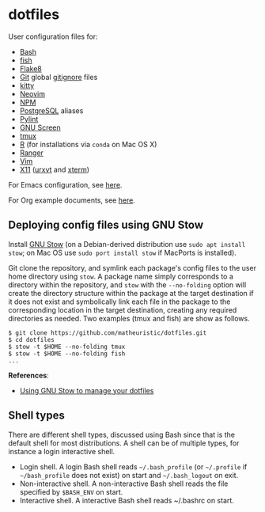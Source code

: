 # dotfiles

User configuration files for:

* [Bash](https://www.gnu.org/software/bash/)
* [fish](https://fishshell.com/)
* [Flake8](https://flake8.pycqa.org/en/latest/)
* [Git](https://git-scm.com/) global [gitignore](https://git-scm.com/docs/gitignore) files
* [kitty](https://sw.kovidgoyal.net/kitty/)
* [Neovim](https://neovim.io/)
* [NPM](https://www.npmjs.com/)
* [PostgreSQL](https://www.postgresql.org/) aliases
* [Pylint](https://www.pylint.org/)
* [GNU Screen](https://www.gnu.org/software/screen/)
* [tmux](https://github.com/tmux/tmux)
* [R](https://www.r-project.org/) (for installations via `conda` on Mac OS X)
* [Ranger](https://github.com/ranger/ranger)
* [Vim](https://www.vim.org/)
* [X11](https://www.x.org/wiki/) ([urxvt](http://software.schmorp.de/pkg/rxvt-unicode.html) and [xterm](https://invisible-island.net/xterm/))

For Emacs configuration, see [here](https://github.com/matheuristic/emacs-config).

For Org example documents, see [here](https://github.com/matheuristic/org-examples).

## Deploying config files using GNU Stow

Install [GNU Stow](https://www.gnu.org/software/stow/) (on a
Debian-derived distribution use `sudo apt install stow`; on Mac OS use
`sudo port install stow` if MacPorts is installed).

Git clone the repository, and symlink each package's config files to
the user home directory using `stow`. A package name simply
corresponds to a directory within the repository, and `stow` with the
`--no-folding` option will create the directory structure within the
package at the target destination if it does not exist and
symbolically link each file in the package to the corresponding
location in the target destination, creating any required directories
as needed. Two examples (tmux and fish) are show as follows.

```Shell
$ git clone https://github.com/matheuristic/dotfiles.git
$ cd dotfiles
$ stow -t $HOME --no-folding tmux
$ stow -t $HOME --no-folding fish
...
```

**References**:

- [Using GNU Stow to manage your dotfiles](http://brandon.invergo.net/news/2012-05-26-using-gnu-stow-to-manage-your-dotfiles.html)

## Shell types

There are different shell types, discussed using Bash since that is
the default shell for most distributions. A shell can be of multiple
types, for instance a login interactive shell.

- Login shell. A login Bash shell reads `~/.bash_profile` (or
  `~/.profile` if `~/bash_profile` does not exist) on start and
  `~/.bash_logout` on exit.
- Non-interactive shell. A non-interactive Bash shell reads the file
  specified by `$BASH_ENV` on start.
- Interactive shell. A interactive Bash shell reads ~/.bashrc on
  start.
